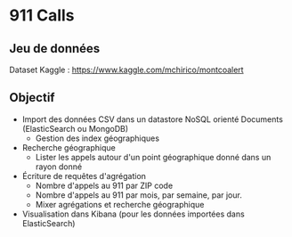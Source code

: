 # 911 Calls

## Jeu de données

Dataset Kaggle : https://www.kaggle.com/mchirico/montcoalert

## Objectif

* Import des données CSV dans un datastore NoSQL orienté Documents (ElasticSearch ou MongoDB)
  * Gestion des index géographiques
* Recherche géographique
  * Lister les appels autour d'un point géographique donné dans un rayon donné
* Écriture de requêtes d'agrégation
  * Nombre d'appels au 911 par ZIP code
  * Nombre d'appels au 911 par mois, par semaine, par jour.
  * Mixer agrégations et recherche géographique
* Visualisation dans Kibana (pour les données importées dans ElasticSearch)
